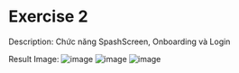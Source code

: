 # Exercise 2
Description: Chức năng SpashScreen, Onboarding và Login

Result Image:
![image](https://github.com/user-attachments/assets/385de618-4680-40f0-879c-e98e10d2d42e)
![image](https://github.com/user-attachments/assets/e6f45516-8e0c-4ec0-9d97-aa863e1119b2)
![image](https://github.com/user-attachments/assets/3720cffd-7d47-4f01-8d42-db0ff03a1b68)

